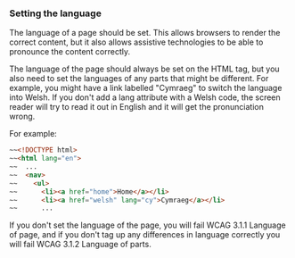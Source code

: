 ### Setting the language

The language of a page should be set. This allows browsers to render the correct content, but it also allows assistive technologies to be able to pronounce the content correctly.

The language of the page should always be set on the HTML tag, but you also need to set the languages of any parts that might be different. For example, you might have a link labelled "<span lang="cy">Cymraeg</span>" to switch the language into Welsh. If you don't add a lang attribute with a Welsh code, the screen reader will try to read it out in English and it will get the pronunciation wrong.

For example:
```html
~~<!DOCTYPE html>
~~<html lang="en">
~~  ...
~~  <nav>
~~    <ul>
~~      <li><a href="home">Home</a></li>
~~      <li><a href="welsh" lang="cy">Cymraeg</a></li>
~~      ...
```

If you don't set the language of the page, you will fail WCAG 3.1.1 Language of page, and if you don't tag up any differences in language correctly you will fail WCAG 3.1.2 Language of parts.
